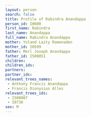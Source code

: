 ```yaml
---
layout: person
search: false
title: Profile of Rabindra Anandappa
person_id: I0600
first_name: Rabindra
last_name: Anandappa
full_name: Rabindra Anandappa
mother: Yoland Laity Ramenaden
mother_id: I0599
father: Merl Joseph Anandappa
father_id: I500051
children:
children_ids:
partners:
partner_ids:
relevant_trees_names:
 - Anthony Francis Anandappa
 - Francis Dionysius Alles
relevant_trees_ids:
 - I500087
 - I0736
sex: M
---
```


